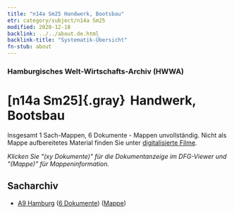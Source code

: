 ```yaml
---
title: "n14a Sm25 Handwerk, Bootsbau"
etr: category/subject/n14a Sm25
modified: 2020-12-18
backlink: ../../about.de.html
backlink-title: "Systematik-Übersicht"
fn-stub: about
---
```


### Hamburgisches Welt-Wirtschafts-Archiv (HWWA)
# [n14a Sm25]{.gray}&#8201; Handwerk, Bootsbau&#160; 




Insgesamt 1 Sach-Mappen, 6 Dokumente - Mappen unvollständig.
Nicht als Mappe aufbereitetes Material finden Sie unter [digitalisierte Filme](/film/h1_sh).

_Klicken Sie "(xy Dokumente)" für die Dokumentanzeige im DFG-Viewer und "(Mappe)" für Mappeninformation._

## Sacharchiv



- [A9 Hamburg](../../../geo/about.de.html#A9) (<a href="https://dfg-viewer.de/show/?tx_dlf[id]=https://pm20.zbw.eu/mets/sh/1409xx/140905/1451xx/145151/public.mets.de.xml" target="_blank">6 Dokumente</a>) ([Mappe](http://purl.org/pressemappe20/folder/sh/140905,145151))


